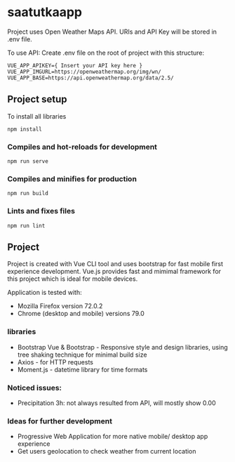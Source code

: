 # saatutkaapp

Project uses Open Weather Maps API. URIs and API Key will be stored in .env file.

To use API: Create .env file on the root of project with this structure:

```
VUE_APP_APIKEY={ Insert your API key here }
VUE_APP_IMGURL=https://openweathermap.org/img/wn/
VUE_APP_BASE=https://api.openweathermap.org/data/2.5/
```

## Project setup

To install all libraries

```
npm install
```

### Compiles and hot-reloads for development

```
npm run serve
```

### Compiles and minifies for production

```
npm run build
```

### Lints and fixes files

```
npm run lint
```

## Project

Project is created with Vue CLI tool and uses bootstrap for fast mobile first experience development.
Vue.js provides fast and mimimal framework for this project which is ideal for mobile devices.

Application is tested with:

- Mozilla Firefox version 72.0.2
- Chrome (desktop and mobile) versions 79.0

### libraries

- Bootstrap Vue & Bootstrap - Responsive style and design libraries, using tree shaking technique for minimal build size
- Axios - for HTTP requests
- Moment.js - datetime library for time formats

### Noticed issues:

- Precipitation 3h: not always resulted from API, will mostly show 0.00

### Ideas for further development

- Progressive Web Application for more native mobile/ desktop app experience
- Get users geolocation to check weather from current location
